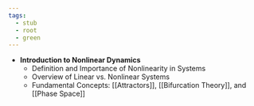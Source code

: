 ```yaml
---
tags:
  - stub
  - root
  - green
---
```


- **Introduction to Nonlinear Dynamics**
  - Definition and Importance of Nonlinearity in Systems
  - Overview of Linear vs. Nonlinear Systems
  - Fundamental Concepts: [[Attractors]], [[Bifurcation Theory]], and [[Phase Space]]
